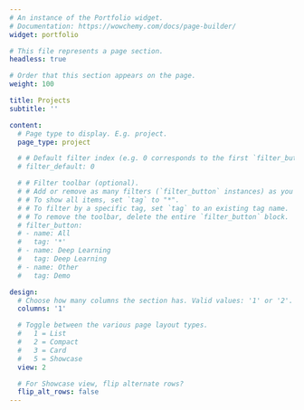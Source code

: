```yaml
---
# An instance of the Portfolio widget.
# Documentation: https://wowchemy.com/docs/page-builder/
widget: portfolio

# This file represents a page section.
headless: true

# Order that this section appears on the page.
weight: 100

title: Projects
subtitle: ''

content:
  # Page type to display. E.g. project.
  page_type: project

  # # Default filter index (e.g. 0 corresponds to the first `filter_button` instance below).
  # filter_default: 0

  # # Filter toolbar (optional).
  # # Add or remove as many filters (`filter_button` instances) as you like.
  # # To show all items, set `tag` to "*".
  # # To filter by a specific tag, set `tag` to an existing tag name.
  # # To remove the toolbar, delete the entire `filter_button` block.
  # filter_button:
  # - name: All
  #   tag: '*'
  # - name: Deep Learning
  #   tag: Deep Learning
  # - name: Other
  #   tag: Demo

design:
  # Choose how many columns the section has. Valid values: '1' or '2'.
  columns: '1'

  # Toggle between the various page layout types.
  #   1 = List
  #   2 = Compact
  #   3 = Card
  #   5 = Showcase
  view: 2

  # For Showcase view, flip alternate rows?
  flip_alt_rows: false
---
```

